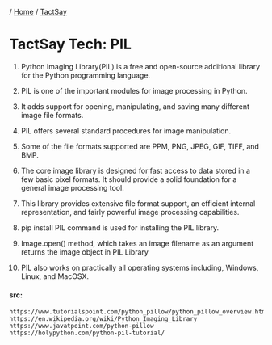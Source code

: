 / [Home](index.md) / [TactSay](tactsay.md)

# TactSay Tech: PIL


1. Python Imaging Library(PIL) is a free and open-source additional library for the Python programming language.

2. PIL is one of the important modules for image processing in Python.

3. It adds support for opening, manipulating, and saving many different image file formats.

4. PIL offers several standard procedures for image manipulation.

5. Some of the file formats supported are PPM, PNG, JPEG, GIF, TIFF, and BMP.

6. The core image library is designed for fast access to data stored in a few basic pixel formats. It should provide a solid foundation for a general image processing tool.

7. This library provides extensive file format support, an efficient internal representation, and fairly powerful image processing capabilities.

8. pip install PIL command is used for installing the PIL library.

9. Image.open() method, which takes an image filename as an argument returns the image object in PIL Library

10. PIL also works on practically all operating systems including, Windows, Linux, and MacOSX.

#### src:
```
https://www.tutorialspoint.com/python_pillow/python_pillow_overview.htm
https://en.wikipedia.org/wiki/Python_Imaging_Library
https://www.javatpoint.com/python-pillow
https://holypython.com/python-pil-tutorial/
```